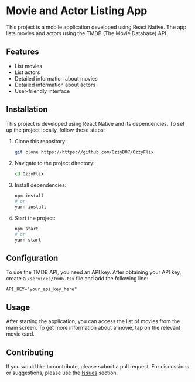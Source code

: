 # Movie and Actor Listing App

This project is a mobile application developed using React Native. The app lists movies and actors using the TMDB (The Movie Database) API.

## Features

- List movies
- List actors
- Detailed information about movies
- Detailed information about actors
- User-friendly interface

## Installation

This project is developed using React Native and its dependencies. To set up the project locally, follow these steps:

1. Clone this repository:
   ```bash
   git clone https://https://github.com/OzzyD07/OzzyFlix
   ```

2. Navigate to the project directory:
   ```bash
   cd OzzyFlix
   ```

3. Install dependencies:
   ```bash
   npm install
   # or
   yarn install
   ```

4. Start the project:
   ```bash
   npm start
   # or
   yarn start
   ```

## Configuration

To use the TMDB API, you need an API key. After obtaining your API key, create a `/services/tmdb.tsx` file and add the following line:

```
API_KEY="your_api_key_here"
```

## Usage

After starting the application, you can access the list of movies from the main screen. To get more information about a movie, tap on the relevant movie card.

## Contributing

If you would like to contribute, please submit a pull request. For discussions or suggestions, please use the [Issues](https://github.com/OzzyD07/OzzyFlix/issues) section.
